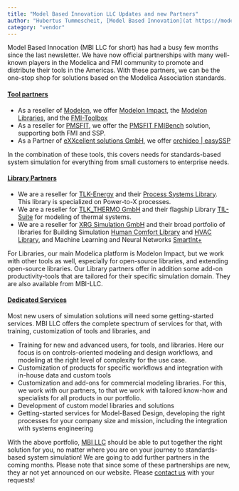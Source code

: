 ```yaml
---
title: "Model Based Innovation LLC Updates and new Partners"
author: "Hubertus Tummescheit, [Model Based Innovation](at https://modelbased.cloud/)"
category: "vendor"
---
```


Model Based Innocation (MBI LLC for short) has had a busy few months since the last newsletter. We have now official partnerships with many well-known players in the Modelica and FMI community to promote and distribute their tools in the Americas. With these partners, we can be the one-stop shop for solutions based on the Modelica Association standards. 

#### [Tool partners](https://modelbased.cloud/tools/)

- As a reseller of [Modelon](https://modelon.com/modelon), we offer [Modelon Impact](https://modelon.com/modelon-impact/), the [Modelon Libraries](https://modelon.com/modelon-library-suite-modelica-libraries/), and the [FMI-Toolbox](https://modelon.com/fmi-toolbox/)
- As a reseller for [PMSFIT](https://pmsf.eu/), we offer the [PMSFIT FMIBench](https://modelbased.cloud/tools/fmi/) solution, supporting both FMI and SSP.
- As a Partner of [eXXcellent solutions GmbH](https://www.exxcellent.de/), we offer [orchideo | easySSP](https://www.exxcellent.de/orchideo-easy-ssp)

In the combination of these tools, this covers needs for standards-based system simulation for everything from small customers to enterprise needs. 

#### [Library Partners](https://modelbased.cloud/libraries/)
- We are a reseller for [TLK-Energy](https://tlk-energy.de/en) and their [Process Systems Library](https://modelbased.cloud/libraries/psl/). This library is specialized on Power-to-X processes.
- We are a reseller for [TLK_THERMO GmbH](https://www.tlk-thermo.com/en/) and their flagship Library [TIL-Suite](https://www.tlk-thermo.com/en/software/til-suite) for modeling of thermal systems.
- We are a reseller for [XRG Simulation GmbH](https://xrg-simulation.de/en) and their broad portfolio of libraries for Building Simulation [Human Comfort Library](https://xrg-simulation.de/en/seiten/humancomfort-library) and [HVAC Library](https://xrg-simulation.de/en/seiten/hvac-library), and Machine Learning and Neural Networks [SmartInt+](https://xrg-simulation.de/en/seiten/smartint)

For Libraries, our main Modelica platform is Modelon Impact, but we work with other tools as well, especially for open-source libraries, and extending open-source libraries. Our Library partners offer in addition some add-on productivity-tools that are tailored for their specific simulation domain. They are also available from MBI-LLC.  

#### [Dedicated Services](https://modelbased.cloud/services/)
Most new users of simulation solutions will need some getting-started services. MBI LLC offers the complete spectrum of services for that, with training, customization of tools and libraries, and   

- Training for new and advanced users, for tools, and libraries. Here our focus is on controls-oriented modeling and design workflows, and modeling at the right level of complexity for the use case. 
- Customization of products for specific workflows and integration with in-house data and custom tools
- Customization and add-ons for commercial modeling libraries. For this, we work with our partners, to that we work with tailored know-how and specialists for all products in our portfolio.
- Development of custom model libraries and solutions
- Getting-started services for Model-Based Design, developing the right processes for your company size and mission, including the integration with systems engineering   

With the above portfolio, [MBI LLC](https://modelbased.cloud/) should be able to put together the right solution for you, no matter where you are on your journey to standards-based system simulation! We are going to add further partners in the coming months. Please note that since some of these partnerships are new, they ar not yet announced on our website. Please [contact us](https://modelbased.cloud/company/) with your requests!  
